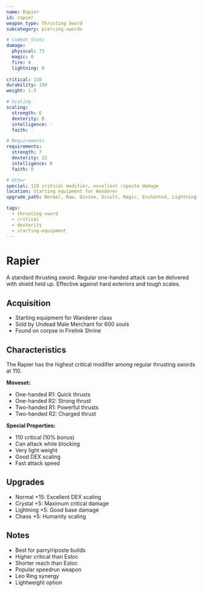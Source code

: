 ```yaml
---
name: Rapier
id: rapier
weapon_type: Thrusting Sword
subcategory: piercing-swords

# Combat Stats
damage:
  physical: 73
  magic: 0
  fire: 0
  lightning: 0
  
critical: 110
durability: 150
weight: 1.5

# Scaling
scaling:
  strength: E
  dexterity: B
  intelligence: -
  faith: -

# Requirements
requirements:
  strength: 7
  dexterity: 12
  intelligence: 0
  faith: 0

# Other
special: 110 critical modifier, excellent riposte damage
location: Starting equipment for Wanderer
upgrade_path: Normal, Raw, Divine, Occult, Magic, Enchanted, Lightning, Crystal, Fire, Chaos

tags:
  - thrusting-sword
  - critical
  - dexterity
  - starting-equipment
---
```


# Rapier

A standard thrusting sword. Regular one-handed attack can be delivered with shield held up. Effective against hard exteriors and tough scales.

## Acquisition
- Starting equipment for Wanderer class
- Sold by Undead Male Merchant for 600 souls
- Found on corpse in Firelink Shrine

## Characteristics
The Rapier has the highest critical modifier among regular thrusting swords at 110.

**Moveset:**
- One-handed R1: Quick thrusts
- One-handed R2: Strong thrust
- Two-handed R1: Powerful thrusts
- Two-handed R2: Charged thrust

**Special Properties:**
- 110 critical (10% bonus)
- Can attack while blocking
- Very light weight
- Good DEX scaling
- Fast attack speed

## Upgrades
- Normal +15: Excellent DEX scaling
- Crystal +5: Maximum critical damage
- Lightning +5: Good base damage
- Chaos +5: Humanity scaling

## Notes
- Best for parry/riposte builds
- Higher critical than Estoc
- Shorter reach than Estoc
- Popular speedrun weapon
- Leo Ring synergy
- Lightweight option